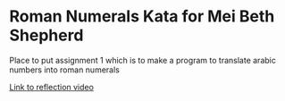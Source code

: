 # Roman Numerals Kata for Mei Beth Shepherd

Place to put assignment 1 which is to make a program to translate arabic numbers into roman numerals

[Link to reflection video](https://drive.google.com/open?id=1pDa5_nmyYhDfmpiojUkUR_814ztp-RjA&usp=drive_fs)
